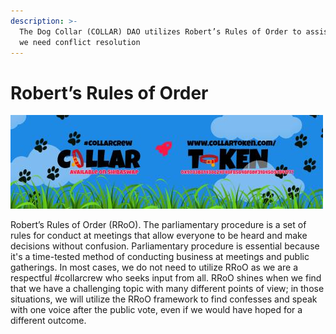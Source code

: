 ```yaml
---
description: >-
  The Dog Collar (COLLAR) DAO utilizes Robert’s Rules of Order to assist us if
  we need conflict resolution
---
```


# Robert’s Rules of Order

![](../../.gitbook/assets/reddit_profile_banner_template_8.jpg)

Robert’s Rules of Order \(RRoO\). The parliamentary procedure is a set of rules for conduct at meetings that allow everyone to be heard and make decisions without confusion. Parliamentary procedure is essential because it's a time-tested method of conducting business at meetings and public gatherings. In most cases, we do not need to utilize RRoO as we are a respectful \#collarcrew who seeks input from all. RRoO shines when we find that we have a challenging topic with many different points of view; in those situations, we will utilize the RRoO framework to find confesses and speak with one voice after the public vote, even if we would have hoped for a different outcome.


